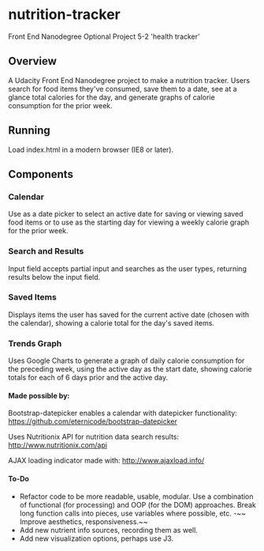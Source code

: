 # nutrition-tracker
Front End Nanodegree Optional Project 5-2 'health tracker'

## Overview
A Udacity Front End Nanodegree project to make a nutrition tracker. Users search for food items they've consumed, save them to a date, see at a glance total calories for the day, and generate graphs of calorie consumption for the prior week.

## Running
Load index.html in a modern browser (IE8 or later).

## Components

### Calendar
Use as a date picker to select an active date for saving or viewing saved food items or to use as the starting day for viewing a weekly calorie graph for the prior week.

### Search and Results
Input field accepts partial input and searches as the user types, returning results below the input field.

### Saved Items
Displays items the user has saved for the current active date (chosen with the calendar), showing a calorie total for the day's saved items.

### Trends Graph
Uses Google Charts to generate a graph of daily calorie consumption for the preceding week, using the active day as the start date, showing calorie totals for each of 6 days prior and the active day.


#### Made possible by:
Bootstrap-datepicker enables a calendar with datepicker functionality:
https://github.com/eternicode/bootstrap-datepicker

Uses Nutritionix API for nutrition data search results:
http://www.nutritionix.com/api

AJAX loading indicator made with:
http://www.ajaxload.info/

#### To-Do

- Refactor code to be more readable, usable, modular. Use a combination of functional (for processing) and OOP (for the DOM) approaches. Break long function calls into pieces, use variables where possible, etc.
-~~ Improve aesthetics, responsiveness.~~
- Add new nutrient info sources, recording them as well.
- Add new visualization options, perhaps use J3.
